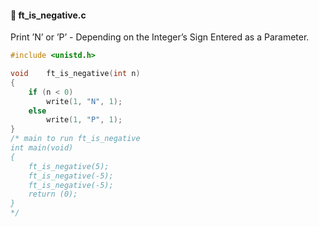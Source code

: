 #### :hammer: ft_is_negative.c

Print ’N’ or ’P’ - Depending on the Integer’s Sign Entered as a Parameter.
```c
#include <unistd.h>

void	ft_is_negative(int n)
{
	if (n < 0)
		write(1, "N", 1);
	else
		write(1, "P", 1);
}
/* main to run ft_is_negative
int main(void)
{
	ft_is_negative(5);
	ft_is_negative(-5);
	ft_is_negative(-5);
	return (0);
}
*/
```
